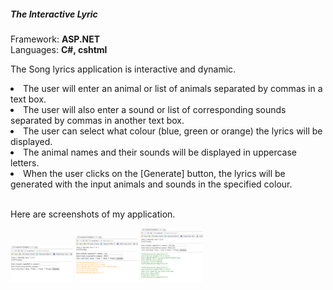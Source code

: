  <h5 class="w3-text-green"><b>The Interactive Lyric</b></h5>
     <p>Framework: <b> ASP.NET</b><br/>
     Languages: <b>C#, cshtml</b></p>
     <p>  The Song lyrics application is interactive and dynamic.<br/>
       <li>	The user will enter an animal or list of animals separated by commas in a text box.</li>
          <li>The user will also enter a sound or list of corresponding sounds separated by commas in another text box. </li>
<li>The user can select what colour (blue, green or orange) the lyrics will be displayed.</li>
<li>	The animal names and their sounds will be displayed in uppercase letters. </li>
<li>	When the user clicks on the [Generate] button, the lyrics will be generated with the input animals and sounds in the specified colour.</li><br>


<i class="fa fa-file-image-o"></i>  Here are screenshots of my application.
   
<img src="Images/sc1.png" alt="Norway" style="width:100px; heigh:80px" >

<img src="Images/sc2.png" alt="Norway" style="width:100px; heigh:80px" >

<img  src="Images/sc3.png" alt="Norway" style="width:100px; heght:80px" >


